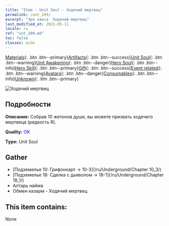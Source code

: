 ```yaml
---
title: "Item - Unit Soul - Ходячий мертвец"
permalink: /unt_209/
excerpt: "Эра хаоса  Ходячий мертвец"
last_modified_at: 2021-05-11
locale: ru
ref: "unt_209.md"
toc: false
classes: wide
---
```

 [Materials](/ItemsRU/){: .btn .btn--primary}[Artifacts](/ItemsRU/Artifacts/){: .btn .btn--success}[Unit Soul](/ItemsRU/UnitSoul/){: .btn .btn--warning}[Unit Awakening](/ItemsRU/UnitAwakening/){: .btn .btn--danger}[Hero Soul](/ItemsRU/HeroSoul/){: .btn .btn--info}[Hero Skill](/ItemsRU/HeroSkill/){: .btn .btn--primary}[Gift](/ItemsRU/Gift/){: .btn .btn--success}[Event related](/ItemsRU/Events/){: .btn .btn--warning}[Avatars](/ItemsRU/Avatars/){: .btn .btn--danger}[Consumables](/ItemsRU/Consumables/){: .btn .btn--info}[Unknown](/ItemsRU/Unknown/){: .btn .btn--primary}

 ![Ходячий мертвец](/images/u/ti_jiangshi.jpg)

## Подробности
 **Описание:** Собрав 10 жетонов души, вы можете призвать ходячего мертвеца (редкость R).

 **Quality:** <span style="color: #0000CD">OK</span>

 **Type:** Unit Soul

## Gather

*    [Подземелье 10: Грифонхарт -> 10-3](/ru/Underground/Chapter 10_3/) 
*    [Подземелье 18: Сделка с дьяволом -> 18-1](/ru/Underground/Chapter 18_1/) 
*    Алтарь найма 
*    Обмен казарм - Ходячий мертвец 

## This item contains:

  None

